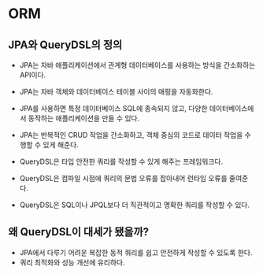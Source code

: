 # ORM

## JPA와 QueryDSL의 정의
* JPA는 자바 애플리케이션에서 관계형 데이터베이스를 사용하는 방식을 간소화하는 API이다.
* JPA는 자바 객체와 데이터베이스 테이블 사이의 매핑을 자동화한다.
* JPA를 사용하면 특정 데이터베이스 SQL에 종속되지 않고, 다양한 데이터베이스에서 동작하는 애플리케이션을 만들 수 있다.
* JPA는 반복적인 CRUD 작업을 간소화하고, 객체 중심의 코드로 데이터 작업을 수행할 수 있게 해준다.


* QueryDSL은 타입 안전한 쿼리를 작성할 수 있게 해주는 프레임워크다.
* QueryDSL은 컴파일 시점에 쿼리의 문법 오류를 잡아내어 런타임 오류를 줄여준다.
* QueryDSL은 SQL이나 JPQL보다 더 직관적이고 명확한 쿼리를 작성할 수 있다.

## 왜 QueryDSL이 대세가 됐을까?
* JPA에서 다루기 어려운 복잡한 동적 쿼리를 쉽고 안전하게 작성할 수 있도록 한다.
* 쿼리 최적화와 성능 개선에 유리하다.
